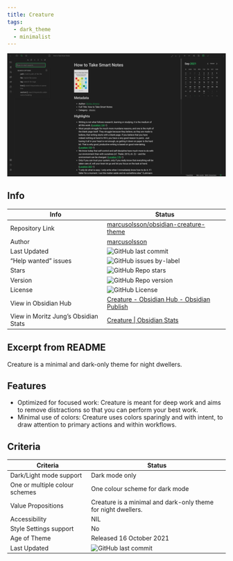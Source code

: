 ```yaml
---
title: Creature
tags:
  - dark_theme
  - minimalist
---
```


![Creature Theme Screenshot](https://raw.githubusercontent.com/marcusolsson/obsidian-creature-theme/refs/heads/main/screenshot.png)

## Info

| Info                                 | Status                                                                                                                                                                 |
| ------------------------------------ | ---------------------------------------------------------------------------------------------------------------------------------------------------------------------- |
| Repository Link                      | [marcusolsson/obsidian-creature-theme](https://github.com/marcusolsson/obsidian-creature-theme)                                                                        |
| Author                               | [marcusolsson](https://github.com/marcusolsson)                                                                                                                        |
| Last Updated                         | ![GitHub last commit](https://img.shields.io/github/last-commit/marcusolsson/obsidian-creature-theme?color=573E7A&label=last%20update&logo=github&style=for-the-badge) |
| “Help wanted” issues                 | ![GitHub issues by-label](https://img.shields.io/github/issues/marcusolsson/obsidian-creature-theme/help%20wanted?color=573E7A&logo=github&style=for-the-badge)        |
| Stars                                | ![GitHub Repo stars](https://img.shields.io/github/stars/marcusolsson/obsidian-creature-theme?color=573E7A&logo=github&style=for-the-badge)                            |
| Version                              | ![GitHub Repo version](https://img.shields.io/github/v/release/marcusolsson/obsidian-creature-theme?color=573E7A&logo=github&style=for-the-badge&=semver)              |
| License                              | ![GitHub License](https://img.shields.io/github/license/marcusolsson/obsidian-creature-theme?style=for-the-badge)                                                      |
| View in Obsidian Hub                 | [Creature \- Obsidian Hub \- Obsidian Publish](https://publish.obsidian.md/hub/02+-+Community+Expansions/02.05+All+Community+Expansions/Themes/Creature)               |
| View in Moritz Jung’s Obsidian Stats | [Creature \| Obsidian Stats](https://www.moritzjung.dev/obsidian-stats/themes/creature/)                                                                               |

## Excerpt from README

Creature is a minimal and dark-only theme for night dwellers.

## Features

- Optimized for focused work: Creature is meant for deep work and aims to remove distractions so that you can perform your best work.
- Minimal use of colors: Creature uses colors sparingly and with intent, to draw attention to primary actions and within workflows.

## Criteria

| Criteria                       | Status                                                                                                                                                                 |
| ------------------------------ | ---------------------------------------------------------------------------------------------------------------------------------------------------------------------- |
| Dark/Light mode support        | Dark mode only                                                                                                                                                         |
| One or multiple colour schemes | One colour scheme for dark mode                                                                                                                                        |
| Value Propositions             | Creature is a minimal and dark-only theme for night dwellers.                                                                                                          |
| Accessibility                  | NIL                                                                                                                                                                    |
| Style Settings support         | No                                                                                                                                                                     |
| Age of Theme                   | Released 16 October 2021                                                                                                                                               |
| Last Updated                   | ![GitHub last commit](https://img.shields.io/github/last-commit/marcusolsson/obsidian-creature-theme?color=573E7A&label=last%20update&logo=github&style=for-the-badge) |

